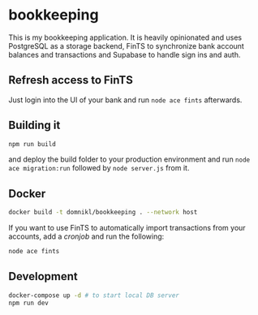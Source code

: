 # bookkeeping

This is my bookkeeping application. It is heavily opinionated and uses PostgreSQL as a storage backend, FinTS to synchronize bank account balances and transactions and Supabase to handle sign ins and auth.

## Refresh access to FinTS

Just login into the UI of your bank and run `node ace fints` afterwards.

## Building it

```sh
npm run build
```

and deploy the build folder to your production environment and run `node ace migration:run` followed by `node server.js` from it.

## Docker

```sh
docker build -t domnikl/bookkeeping . --network host
```

If you want to use FinTS to automatically import transactions from your accounts, add a _cronjob_ and run the following:

```sh
node ace fints
```

## Development

```sh
docker-compose up -d # to start local DB server
npm run dev
```
